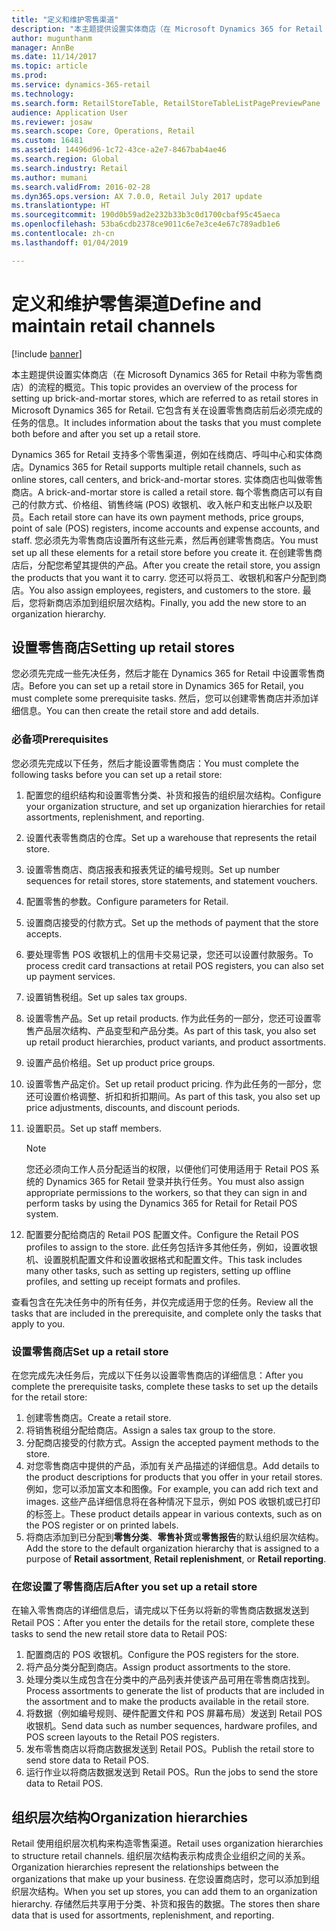 ```yaml
---
title: "定义和维护零售渠道"
description: "本主题提供设置实体商店（在 Microsoft Dynamics 365 for Retail 中称为零售商店）的流程的概览。 它包含有关在设置零售商店前后必须完成的任务的信息。"
author: mugunthanm
manager: AnnBe
ms.date: 11/14/2017
ms.topic: article
ms.prod: 
ms.service: dynamics-365-retail
ms.technology: 
ms.search.form: RetailStoreTable, RetailStoreTableListPagePreviewPane
audience: Application User
ms.reviewer: josaw
ms.search.scope: Core, Operations, Retail
ms.custom: 16481
ms.assetid: 14496d96-1c72-43ce-a2e7-8467bab4ae46
ms.search.region: Global
ms.search.industry: Retail
ms.author: mumani
ms.search.validFrom: 2016-02-28
ms.dyn365.ops.version: AX 7.0.0, Retail July 2017 update
ms.translationtype: HT
ms.sourcegitcommit: 190d0b59ad2e232b33b3c0d1700cbaf95c45aeca
ms.openlocfilehash: 53ba6cdb2378ce9011c6e7e3ce4e67c789adb1e6
ms.contentlocale: zh-cn
ms.lasthandoff: 01/04/2019

---
```


# <a name="define-and-maintain-retail-channels"></a><span data-ttu-id="80c6e-104">定义和维护零售渠道</span><span class="sxs-lookup"><span data-stu-id="80c6e-104">Define and maintain retail channels</span></span>

[!include [banner](includes/banner.md)]

<span data-ttu-id="80c6e-105">本主题提供设置实体商店（在 Microsoft Dynamics 365 for Retail 中称为零售商店）的流程的概览。</span><span class="sxs-lookup"><span data-stu-id="80c6e-105">This topic provides an overview of the process for setting up brick-and-mortar stores, which are referred to as retail stores in Microsoft Dynamics 365 for Retail.</span></span> <span data-ttu-id="80c6e-106">它包含有关在设置零售商店前后必须完成的任务的信息。</span><span class="sxs-lookup"><span data-stu-id="80c6e-106">It includes information about the tasks that you must complete both before and after you set up a retail store.</span></span>

<span data-ttu-id="80c6e-107">Dynamics 365 for Retail 支持多个零售渠道，例如在线商店、呼叫中心和实体商店。</span><span class="sxs-lookup"><span data-stu-id="80c6e-107">Dynamics 365 for Retail supports multiple retail channels, such as online stores, call centers, and brick-and-mortar stores.</span></span> <span data-ttu-id="80c6e-108">实体商店也叫做零售商店。</span><span class="sxs-lookup"><span data-stu-id="80c6e-108">A brick-and-mortar store is called a retail store.</span></span> <span data-ttu-id="80c6e-109">每个零售商店可以有自己的付款方式、价格组、销售终端 (POS) 收银机、收入帐户和支出帐户以及职员。</span><span class="sxs-lookup"><span data-stu-id="80c6e-109">Each retail store can have its own payment methods, price groups, point of sale (POS) registers, income accounts and expense accounts, and staff.</span></span> <span data-ttu-id="80c6e-110">您必须先为零售商店设置所有这些元素，然后再创建零售商店。</span><span class="sxs-lookup"><span data-stu-id="80c6e-110">You must set up all these elements for a retail store before you create it.</span></span> <span data-ttu-id="80c6e-111">在创建零售商店后，分配您希望其提供的产品。</span><span class="sxs-lookup"><span data-stu-id="80c6e-111">After you create the retail store, you assign the products that you want it to carry.</span></span> <span data-ttu-id="80c6e-112">您还可以将员工、收银机和客户分配到商店。</span><span class="sxs-lookup"><span data-stu-id="80c6e-112">You also assign employees, registers, and customers to the store.</span></span> <span data-ttu-id="80c6e-113">最后，您将新商店添加到组织层次结构。</span><span class="sxs-lookup"><span data-stu-id="80c6e-113">Finally, you add the new store to an organization hierarchy.</span></span>

## <a name="setting-up-retail-stores"></a><span data-ttu-id="80c6e-114">设置零售商店</span><span class="sxs-lookup"><span data-stu-id="80c6e-114">Setting up retail stores</span></span>

<span data-ttu-id="80c6e-115">您必须先完成一些先决任务，然后才能在 Dynamics 365 for Retail 中设置零售商店。</span><span class="sxs-lookup"><span data-stu-id="80c6e-115">Before you can set up a retail store in Dynamics 365 for Retail, you must complete some prerequisite tasks.</span></span> <span data-ttu-id="80c6e-116">然后，您可以创建零售商店并添加详细信息。</span><span class="sxs-lookup"><span data-stu-id="80c6e-116">You can then create the retail store and add details.</span></span>

### <a name="prerequisites"></a><span data-ttu-id="80c6e-117">必备项</span><span class="sxs-lookup"><span data-stu-id="80c6e-117">Prerequisites</span></span>

<span data-ttu-id="80c6e-118">您必须先完成以下任务，然后才能设置零售商店：</span><span class="sxs-lookup"><span data-stu-id="80c6e-118">You must complete the following tasks before you can set up a retail store:</span></span>

1. <span data-ttu-id="80c6e-119">配置您的组织结构和设置零售分类、补货和报告的组织层次结构。</span><span class="sxs-lookup"><span data-stu-id="80c6e-119">Configure your organization structure, and set up organization hierarchies for retail assortments, replenishment, and reporting.</span></span>
2. <span data-ttu-id="80c6e-120">设置代表零售商店的仓库。</span><span class="sxs-lookup"><span data-stu-id="80c6e-120">Set up a warehouse that represents the retail store.</span></span>
3. <span data-ttu-id="80c6e-121">设置零售商店、商店报表和报表凭证的编号规则。</span><span class="sxs-lookup"><span data-stu-id="80c6e-121">Set up number sequences for retail stores, store statements, and statement vouchers.</span></span>
4. <span data-ttu-id="80c6e-122">配置零售的参数。</span><span class="sxs-lookup"><span data-stu-id="80c6e-122">Configure parameters for Retail.</span></span>
5. <span data-ttu-id="80c6e-123">设置商店接受的付款方式。</span><span class="sxs-lookup"><span data-stu-id="80c6e-123">Set up the methods of payment that the store accepts.</span></span>
6. <span data-ttu-id="80c6e-124">要处理零售 POS 收银机上的信用卡交易记录，您还可以设置付款服务。</span><span class="sxs-lookup"><span data-stu-id="80c6e-124">To process credit card transactions at retail POS registers, you can also set up payment services.</span></span>
7. <span data-ttu-id="80c6e-125">设置销售税组。</span><span class="sxs-lookup"><span data-stu-id="80c6e-125">Set up sales tax groups.</span></span>
8. <span data-ttu-id="80c6e-126">设置零售产品。</span><span class="sxs-lookup"><span data-stu-id="80c6e-126">Set up retail products.</span></span> <span data-ttu-id="80c6e-127">作为此任务的一部分，您还可设置零售产品层次结构、产品变型和产品分类。</span><span class="sxs-lookup"><span data-stu-id="80c6e-127">As part of this task, you also set up retail product hierarchies, product variants, and product assortments.</span></span>
9. <span data-ttu-id="80c6e-128">设置产品价格组。</span><span class="sxs-lookup"><span data-stu-id="80c6e-128">Set up product price groups.</span></span>
10. <span data-ttu-id="80c6e-129">设置零售产品定价。</span><span class="sxs-lookup"><span data-stu-id="80c6e-129">Set up retail product pricing.</span></span> <span data-ttu-id="80c6e-130">作为此任务的一部分，您还可设置价格调整、折扣和折扣期间。</span><span class="sxs-lookup"><span data-stu-id="80c6e-130">As part of this task, you also set up price adjustments, discounts, and discount periods.</span></span>
11. <span data-ttu-id="80c6e-131">设置职员。</span><span class="sxs-lookup"><span data-stu-id="80c6e-131">Set up staff members.</span></span>

    > [!NOTE]
    > <span data-ttu-id="80c6e-132">您还必须向工作人员分配适当的权限，以便他们可使用适用于 Retail POS 系统的 Dynamics 365 for Retail 登录并执行任务。</span><span class="sxs-lookup"><span data-stu-id="80c6e-132">You must also assign appropriate permissions to the workers, so that they can sign in and perform tasks by using the Dynamics 365 for Retail for Retail POS system.</span></span>

12. <span data-ttu-id="80c6e-133">配置要分配给商店的 Retail POS 配置文件。</span><span class="sxs-lookup"><span data-stu-id="80c6e-133">Configure the Retail POS profiles to assign to the store.</span></span> <span data-ttu-id="80c6e-134">此任务包括许多其他任务，例如，设置收银机、设置脱机配置文件和设置收据格式和配置文件。</span><span class="sxs-lookup"><span data-stu-id="80c6e-134">This task includes many other tasks, such as setting up registers, setting up offline profiles, and setting up receipt formats and profiles.</span></span>

<span data-ttu-id="80c6e-135">查看包含在先决任务中的所有任务，并仅完成适用于您的任务。</span><span class="sxs-lookup"><span data-stu-id="80c6e-135">Review all the tasks that are included in the prerequisite, and complete only the tasks that apply to you.</span></span>

### <a name="set-up-a-retail-store"></a><span data-ttu-id="80c6e-136">设置零售商店</span><span class="sxs-lookup"><span data-stu-id="80c6e-136">Set up a retail store</span></span>

<span data-ttu-id="80c6e-137">在您完成先决任务后，完成以下任务以设置零售商店的详细信息：</span><span class="sxs-lookup"><span data-stu-id="80c6e-137">After you complete the prerequisite tasks, complete these tasks to set up the details for the retail store:</span></span>

1. <span data-ttu-id="80c6e-138">创建零售商店。</span><span class="sxs-lookup"><span data-stu-id="80c6e-138">Create a retail store.</span></span>
2. <span data-ttu-id="80c6e-139">将销售税组分配给商店。</span><span class="sxs-lookup"><span data-stu-id="80c6e-139">Assign a sales tax group to the store.</span></span>
3. <span data-ttu-id="80c6e-140">分配商店接受的付款方式。</span><span class="sxs-lookup"><span data-stu-id="80c6e-140">Assign the accepted payment methods to the store.</span></span>
4. <span data-ttu-id="80c6e-141">对您零售商店中提供的产品，添加有关产品描述的详细信息。</span><span class="sxs-lookup"><span data-stu-id="80c6e-141">Add details to the product descriptions for products that you offer in your retail stores.</span></span> <span data-ttu-id="80c6e-142">例如，您可以添加富文本和图像。</span><span class="sxs-lookup"><span data-stu-id="80c6e-142">For example, you can add rich text and images.</span></span> <span data-ttu-id="80c6e-143">这些产品详细信息将在各种情况下显示，例如 POS 收银机或已打印的标签上。</span><span class="sxs-lookup"><span data-stu-id="80c6e-143">These product details appear in various contexts, such as on the POS register or on printed labels.</span></span>
5. <span data-ttu-id="80c6e-144">将商店添加到已分配到**零售分类**、**零售补货**或**零售报告**的默认组织层次结构。</span><span class="sxs-lookup"><span data-stu-id="80c6e-144">Add the store to the default organization hierarchy that is assigned to a purpose of **Retail assortment**, **Retail replenishment**, or **Retail reporting**.</span></span>

### <a name="after-you-set-up-a-retail-store"></a><span data-ttu-id="80c6e-145">在您设置了零售商店后</span><span class="sxs-lookup"><span data-stu-id="80c6e-145">After you set up a retail store</span></span>

<span data-ttu-id="80c6e-146">在输入零售商店的详细信息后，请完成以下任务以将新的零售商店数据发送到 Retail POS：</span><span class="sxs-lookup"><span data-stu-id="80c6e-146">After you enter the details for the retail store, complete these tasks to send the new retail store data to Retail POS:</span></span>

1. <span data-ttu-id="80c6e-147">配置商店的 POS 收银机。</span><span class="sxs-lookup"><span data-stu-id="80c6e-147">Configure the POS registers for the store.</span></span>
2. <span data-ttu-id="80c6e-148">将产品分类分配到商店。</span><span class="sxs-lookup"><span data-stu-id="80c6e-148">Assign product assortments to the store.</span></span>
3. <span data-ttu-id="80c6e-149">处理分类以生成包含在分类中的产品列表并使该产品可用在零售商店找到。</span><span class="sxs-lookup"><span data-stu-id="80c6e-149">Process assortments to generate the list of products that are included in the assortment and to make the products available in the retail store.</span></span>
4. <span data-ttu-id="80c6e-150">将数据（例如编号规则、硬件配置文件和 POS 屏幕布局）发送到 Retail POS 收银机。</span><span class="sxs-lookup"><span data-stu-id="80c6e-150">Send data such as number sequences, hardware profiles, and POS screen layouts to the Retail POS registers.</span></span>
5. <span data-ttu-id="80c6e-151">发布零售商店以将商店数据发送到 Retail POS。</span><span class="sxs-lookup"><span data-stu-id="80c6e-151">Publish the retail store to send store data to Retail POS.</span></span>
6. <span data-ttu-id="80c6e-152">运行作业以将商店数据发送到 Retail POS。</span><span class="sxs-lookup"><span data-stu-id="80c6e-152">Run the jobs to send the store data to Retail POS.</span></span>

## <a name="organization-hierarchies"></a><span data-ttu-id="80c6e-153">组织层次结构</span><span class="sxs-lookup"><span data-stu-id="80c6e-153">Organization hierarchies</span></span>

<span data-ttu-id="80c6e-154">Retail 使用组织层次机构来构造零售渠道。</span><span class="sxs-lookup"><span data-stu-id="80c6e-154">Retail uses organization hierarchies to structure retail channels.</span></span> <span data-ttu-id="80c6e-155">组织层次结构表示构成贵企业组织之间的关系。</span><span class="sxs-lookup"><span data-stu-id="80c6e-155">Organization hierarchies represent the relationships between the organizations that make up your business.</span></span> <span data-ttu-id="80c6e-156">在您设置商店时，您可以添加到组织层次结构。</span><span class="sxs-lookup"><span data-stu-id="80c6e-156">When you set up stores, you can add them to an organization hierarchy.</span></span> <span data-ttu-id="80c6e-157">存储然后共享用于分类、补货和报告的数据。</span><span class="sxs-lookup"><span data-stu-id="80c6e-157">The stores then share data that is used for assortments, replenishment, and reporting.</span></span>

